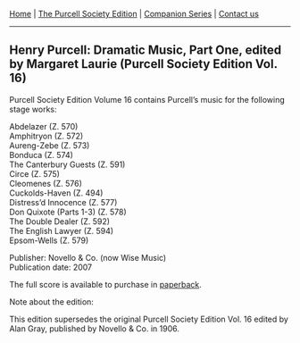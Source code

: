 [Home](../index.md)  |  [The Purcell Society Edition](../purcell-society-edition.md)  |  [Companion Series](../purcell-society-companion-series.md)  |  [Contact us](../contact-us.md)

***  

## Henry Purcell: Dramatic Music, Part One, edited by Margaret Laurie (Purcell Society Edition Vol. 16)  

Purcell Society Edition Volume 16 contains Purcell’s music for the following stage works:  

Abdelazer (Z. 570)  
Amphitryon (Z. 572)  
Aureng-Zebe (Z. 573)  
Bonduca (Z. 574)  
The Canterbury Guests (Z. 591)  
Circe (Z. 575)  
Cleomenes (Z. 576)  
Cuckolds-Haven (Z. 494)  
Distress’d Innocence (Z. 577)  
Don Quixote (Parts 1-3) (Z. 578)  
The Double Dealer (Z. 592)  
The English Lawyer (Z. 594)  
Epsom-Wells (Z. 579)  

Publisher: Novello & Co. (now Wise Music)  
Publication date: 2007  

The full score is available to purchase in [paperback](https://www.musicroom.com/product/musnov151016/purcell-society-volume-16.aspx).

Note about the edition:  

This edition supersedes the original Purcell Society Edition Vol. 16 edited by Alan Gray, published by Novello & Co. in 1906.  

